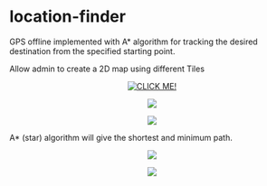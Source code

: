 # location-finder
GPS offline implemented with A* algorithm for tracking the desired destination from the specified starting point. 


Allow admin to create a 2D map using different Tiles
<p align="center">
 <a href="https://www.youtube.com/watch?v=F7dZvOh-0Fw"><img src="https://github.com/Sparcsky/location-finder/blob/master/Capture.PNG" alt ="CLICK ME!"/></a>



<p align="center">
  <img src="https://github.com/Sparcsky/location-finder/blob/master/Tiled%20map%20test.png"/>
</p>

<p align="center">
  <img src="https://github.com/Sparcsky/location-finder/blob/master/1.png"/>
</p>


A* (star) algorithm will give the shortest and minimum path.
<p align="center">
  <img src="https://github.com/Sparcsky/location-finder/blob/master/3.png"/>
</p>

<p align="center">
  <img src="https://github.com/Sparcsky/location-finder/blob/master/2.png"/>
</p>



</p>

